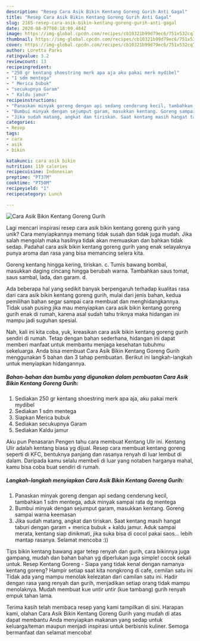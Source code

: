 ```yaml
---
description: "Resep Cara Asik Bikin Kentang Goreng Gurih Anti Gagal"
title: "Resep Cara Asik Bikin Kentang Goreng Gurih Anti Gagal"
slug: 2165-resep-cara-asik-bikin-kentang-goreng-gurih-anti-gagal
date: 2020-08-07T00:18:09.404Z
image: https://img-global.cpcdn.com/recipes/cb10321b99d79ec6/751x532cq70/cara-asik-bikin-kentang-goreng-gurih-foto-resep-utama.jpg
thumbnail: https://img-global.cpcdn.com/recipes/cb10321b99d79ec6/751x532cq70/cara-asik-bikin-kentang-goreng-gurih-foto-resep-utama.jpg
cover: https://img-global.cpcdn.com/recipes/cb10321b99d79ec6/751x532cq70/cara-asik-bikin-kentang-goreng-gurih-foto-resep-utama.jpg
author: Loretta Parks
ratingvalue: 3.2
reviewcount: 13
recipeingredient:
- "250 gr kentang shoestring merk apa aja aku pakai merk mydibel"
- "1 sdm mentega"
- " Merica bubuk"
- "secukupnya Garam"
- " Kaldu jamur"
recipeinstructions:
- "Panaskan minyak goreng dengan api sedang cenderung kecil, tambahkan 1 sdm mentega, aduk minyak sampai rata dg mentega"
- "Bumbui minyak dengan sejumput garam, masukkan kentang. Goreng sampai warna keemasan"
- "Jika sudah matang, angkat dan tiriskan. Saat kentang masih hangat taburi dengan garam + merica bubuk + kaldu jamur. Aduk sampai merata, kentang siap dinikmati, jika suka bisa di cocol pakai saos... lebih mantap rasanya. Selamat mencoba :))"
categories:
- Resep
tags:
- cara
- asik
- bikin

katakunci: cara asik bikin 
nutrition: 119 calories
recipecuisine: Indonesian
preptime: "PT37M"
cooktime: "PT50M"
recipeyield: "1"
recipecategory: Lunch

---
```



![Cara Asik Bikin Kentang Goreng Gurih](https://img-global.cpcdn.com/recipes/cb10321b99d79ec6/751x532cq70/cara-asik-bikin-kentang-goreng-gurih-foto-resep-utama.jpg)

Lagi mencari inspirasi resep cara asik bikin kentang goreng gurih yang unik? Cara menyiapkannya memang tidak susah dan tidak juga mudah. Jika salah mengolah maka hasilnya tidak akan memuaskan dan bahkan tidak sedap. Padahal cara asik bikin kentang goreng gurih yang enak selayaknya punya aroma dan rasa yang bisa memancing selera kita.

Goreng kentang hingga kering, tiriskan. c. Tumis bawang bombai, masukkan daging cincang hingga berubah warna. Tambahkan saus tomat, saus sambal, lada, dan garam. d.

Ada beberapa hal yang sedikit banyak berpengaruh terhadap kualitas rasa dari cara asik bikin kentang goreng gurih, mulai dari jenis bahan, kedua pemilihan bahan segar sampai cara membuat dan menghidangkannya. Tidak usah pusing jika mau menyiapkan cara asik bikin kentang goreng gurih enak di rumah, karena asal sudah tahu triknya maka hidangan ini mampu jadi suguhan spesial.


Nah, kali ini kita coba, yuk, kreasikan cara asik bikin kentang goreng gurih sendiri di rumah. Tetap dengan bahan sederhana, hidangan ini dapat memberi manfaat untuk membantu menjaga kesehatan tubuhmu sekeluarga. Anda bisa membuat Cara Asik Bikin Kentang Goreng Gurih menggunakan 5 bahan dan 3 tahap pembuatan. Berikut ini langkah-langkah untuk menyiapkan hidangannya.

<!--inarticleads1-->

##### Bahan-bahan dan bumbu yang digunakan dalam pembuatan Cara Asik Bikin Kentang Goreng Gurih:

1. Sediakan 250 gr kentang shoestring merk apa aja, aku pakai merk mydibel
1. Sediakan 1 sdm mentega
1. Siapkan  Merica bubuk
1. Sediakan secukupnya Garam
1. Sediakan  Kaldu jamur


Aku pun Penasaran Pengen tahu cara membuat Kentang Ulir ini. Kentang Ulir adalah kentang biasa yg dijual. Resep cara membuat kentang goreng seperti di KFC, bentuknya panjang dan rasanya renyah di luar lembut di dalam. Daripada kamu selalu membeli di luar yang notaben harganya mahal, kamu bisa coba buat sendiri di rumah. 

<!--inarticleads2-->

##### Langkah-langkah menyiapkan Cara Asik Bikin Kentang Goreng Gurih:

1. Panaskan minyak goreng dengan api sedang cenderung kecil, tambahkan 1 sdm mentega, aduk minyak sampai rata dg mentega
1. Bumbui minyak dengan sejumput garam, masukkan kentang. Goreng sampai warna keemasan
1. Jika sudah matang, angkat dan tiriskan. Saat kentang masih hangat taburi dengan garam + merica bubuk + kaldu jamur. Aduk sampai merata, kentang siap dinikmati, jika suka bisa di cocol pakai saos... lebih mantap rasanya. Selamat mencoba :))


Tips bikin kentang bawang agar tetep renyah dan gurih, cara bikinnya juga gampang, mudah dan bahan bahan yg diperlukan juga simple! cocok sekali untuk. Resep Kentang Goreng - Siapa yang tidak kenal dengan namanya kentang goreng? Hampir setiap saat kita nongkrong di cafe, cemilan satu ini Tidak ada yang mampu menolak kelezatan dari camilan satu ini. Hadir dengan rasa yang renyah dan gurih, menjadikan setiap orang tidak mampu menolaknya. Mudah membuat kue untir untir (kue tambang) gurih renyah empuk tahan lama. 

Terima kasih telah membaca resep yang kami tampilkan di sini. Harapan kami, olahan Cara Asik Bikin Kentang Goreng Gurih yang mudah di atas dapat membantu Anda menyiapkan makanan yang sedap untuk keluarga/teman maupun menjadi inspirasi untuk berbisnis kuliner. Semoga bermanfaat dan selamat mencoba!
